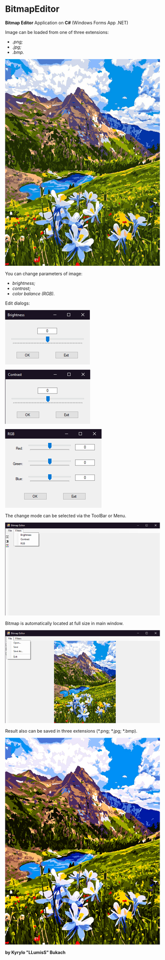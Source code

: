 # BitmapEditor
**Bitmap Editor** Application on **C#** (Windows Forms App .NET)  

Image can be loaded from one of three extensions:  
* *.png;*  
* *.jpg;*  
* *.bmp.*  

![Source](/img/source.jpg)

You can change parameters of image:  
* *brightness;*  
* *contrast;*  
* *color balance (RGB).*  

Edit dialogs:  

![Brightness](/img/2.png)  

![Contrast](/img/3.png)  

![RGB](/img/4.png)  

The change mode can be selected via the ToolBar or Menu.  

![Program interface and change modes](/img/1.png)

Bitmap is automatically located at full size in main window.  

![Save parameters and auto-sizing image](/img/5.png)

Result also can be saved in three extensions (*.png; *.jpg; *.bmp).  

![Result](/img/result.png)

**by Kyrylo "LLumisS" Bukach**
